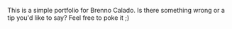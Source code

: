 This is a simple portfolio for Brenno Calado. Is there something wrong or a tip you'd like to say? Feel free to poke it ;)